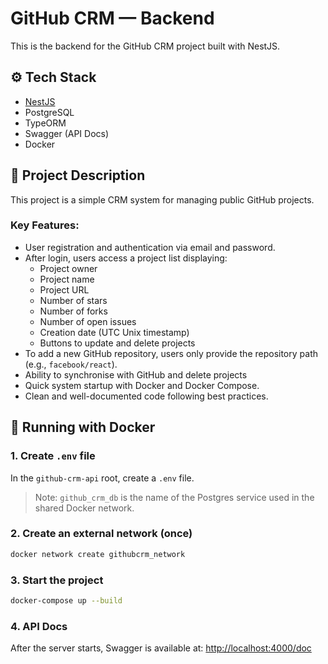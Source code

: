# GitHub CRM — Backend

This is the backend for the GitHub CRM project built with NestJS.

## ⚙️ Tech Stack

* [NestJS](https://nestjs.com/)
* PostgreSQL
* TypeORM
* Swagger (API Docs)
* Docker

## 📖 Project Description

This project is a simple CRM system for managing public GitHub projects.

### Key Features:

- User registration and authentication via email and password.
- After login, users access a project list displaying:
  - Project owner
  - Project name
  - Project URL
  - Number of stars
  - Number of forks
  - Number of open issues
  - Creation date (UTC Unix timestamp)
  - Buttons to update and delete projects
- To add a new GitHub repository, users only provide the repository path (e.g., `facebook/react`).
- Ability to synchronise with GitHub and delete projects
- Quick system startup with Docker and Docker Compose.
- Clean and well-documented code following best practices.

## 🚀 Running with Docker

### 1. Create `.env` file

In the `github-crm-api` root, create a `.env` file.

> Note: `github_crm_db` is the name of the Postgres service used in the shared Docker network.

### 2. Create an external network (once)

```bash
docker network create githubcrm_network
```

### 3. Start the project

```bash
docker-compose up --build
```

### 4. API Docs

After the server starts, Swagger is available at: [http://localhost:4000/doc](http://localhost:4000/doc)
